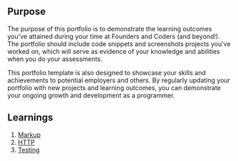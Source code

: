 ## Purpose

The purpose of this portfolio is to demonstrate the learning outcomes you've attained during your time at Founders and Coders (and beyond!). The portfolio should include code snippets and screenshots projects you've worked on, which will serve as evidence of your knowledge and abilities when you do your assessments.

This portfolio template is also designed to showcase your skills and achievements to potential employers and others. By regularly updating your portfolio with new projects and learning outcomes, you can demonstrate your ongoing growth and development as a programmer.

## Learnings

1. [Markup](/learnings/markup.md)
1. [HTTP](/learnings/http.md)
1. [Testing](/learnings/testing.md)
